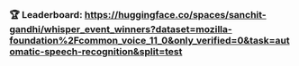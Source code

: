 

### 🏆 Leaderboard: https://huggingface.co/spaces/sanchit-gandhi/whisper_event_winners?dataset=mozilla-foundation%2Fcommon_voice_11_0&only_verified=0&task=automatic-speech-recognition&split=test
